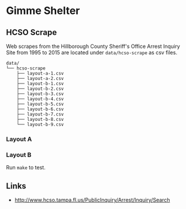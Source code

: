 # Gimme Shelter

## HCSO Scrape

Web scrapes from the Hillborough County Sheriff's Office Arrest Inquiry Site from 1995 to 2015 are located under `data/hcso-scrape` as csv files.

```
data/
└── hcso-scrape
    ├── layout-a-1.csv
    ├── layout-a-2.csv
    ├── layout-b-1.csv
    ├── layout-b-2.csv
    ├── layout-b-3.csv
    ├── layout-b-4.csv
    ├── layout-b-5.csv
    ├── layout-b-6.csv
    ├── layout-b-7.csv
    ├── layout-b-8.csv
    └── layout-b-9.csv
```

### Layout A

### Layout B

Run `make` to test.

## Links

- http://www.hcso.tampa.fl.us/PublicInquiry/Arrest/Inquiry/Search
